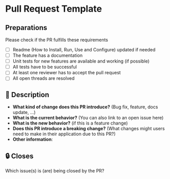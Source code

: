 # Pull Request Template

## Preparations

Please check if the PR fulfills these requirements

- [ ] Readme (How to Install, Run, Use and Configure) updated if needed
- [ ] The feature has a documentation
- [ ] Unit tests for new features are available and working (if possible)
- [ ] All tests have to be successful
- [ ] At least one reviewer has to accept the pull request
- [ ] All open threads are resolved

## :ticket: Description

- **What kind of change does this PR introduce?** (Bug fix, feature, docs update, ...)
- **What is the current behavior?** (You can also link to an open issue here)
- **What is the new behavior?** (if this is a feature change)
- **Does this PR introduce a breaking change?** (What changes might users need to make in their application due to this PR?)
- **Other information**:

## :lock: Closes

Which issue(s) is (are) being closed by the PR?
